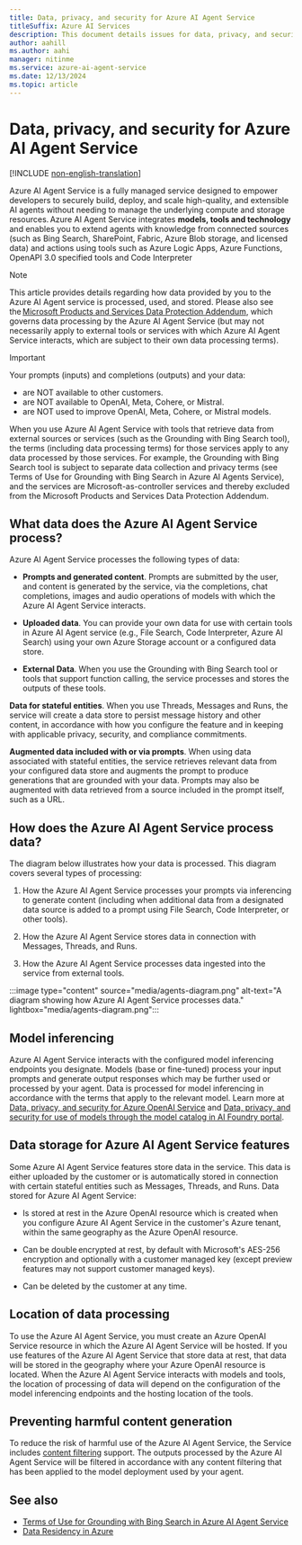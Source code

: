 ```yaml
---
title: Data, privacy, and security for Azure AI Agent Service
titleSuffix: Azure AI Services
description: This document details issues for data, privacy, and security for Azure AI Agent Service
author: aahill
ms.author: aahi
manager: nitinme
ms.service: azure-ai-agent-service
ms.date: 12/13/2024
ms.topic: article
---
```


# Data, privacy, and security for Azure AI Agent Service

[!INCLUDE [non-english-translation](/azure/ai-foundry/responsible-ai/includes/non-english-translation.md)]

Azure AI Agent Service is a fully managed service designed to empower developers to securely build, deploy, and scale high-quality, and extensible AI agents without needing to manage the underlying compute and storage resources. Azure AI Agent Service integrates **models, tools and technology** and enables you to extend agents with knowledge from connected sources (such as Bing Search, SharePoint, Fabric, Azure Blob storage, and licensed data) and actions using tools such as Azure Logic Apps, Azure Functions, OpenAPI 3.0 specified tools and Code Interpreter

> [!NOTE]
> This article provides details regarding how data provided by you to the Azure AI Agent service is processed, used, and stored. Please also see the [Microsoft Products and Services Data Protection Addendum](https://aka.ms/DPA), which governs data processing by the Azure AI Agent Service (but may not necessarily apply to external tools or services with which Azure AI Agent Service interacts, which are subject to their own data processing terms).

> [!IMPORTANT]
> Your prompts (inputs) and completions (outputs) and your data:
> * are NOT available to other customers.
> * are NOT available to OpenAI, Meta, Cohere, or Mistral.
> * are NOT used to improve OpenAI, Meta, Cohere, or Mistral models.

When you use Azure AI Agent Service with tools that retrieve data from external sources or services (such as the Grounding with Bing Search tool), the terms (including data processing terms) for those services apply to any data processed by those services. For example, the Grounding with Bing Search tool is subject to separate data collection and privacy terms (see Terms of Use for Grounding with Bing Search in Azure AI Agents Service), and the services are Microsoft-as-controller services and thereby excluded from the Microsoft Products and Services Data Protection Addendum. 

## What data does the Azure AI Agent Service process? 

Azure AI Agent Service processes the following types of data: 

* **Prompts and generated content**. Prompts are submitted by the user, and content is generated by the service, via the completions, chat completions, images and audio operations of models with which the Azure AI Agent Service interacts. 

* **Uploaded data**. You can provide your own data for use with certain tools in Azure AI Agent service (e.g., File Search, Code Interpreter, Azure AI Search) using your own Azure Storage account or a configured data store. 

* **External Data**. When you use the Grounding with Bing Search tool or tools that support function calling, the service processes and stores the outputs of these tools.  

**Data for stateful entities**. When you use Threads, Messages and Runs, the service will create a data store to persist message history and other content, in accordance with how you configure the feature and in keeping with applicable privacy, security, and compliance commitments. 

**Augmented data included with or via prompts**. When using data associated with stateful entities, the service retrieves relevant data from your configured data store and augments the prompt to produce generations that are grounded with your data. Prompts may also be augmented with data retrieved from a source included in the prompt itself, such as a URL.  

## How does the Azure AI Agent Service process data? 

The diagram below illustrates how your data is processed. This diagram covers several types of processing: 

1. How the Azure AI Agent Service processes your prompts via inferencing to generate content (including when additional data from a designated data source is added to a prompt using File Search, Code Interpreter, or other tools). 

1. How the Azure AI Agent Service stores data in connection with Messages, Threads, and Runs. 

1. How the Azure AI Agent Service processes data ingested into the service from external tools. 

:::image type="content" source="media/agents-diagram.png" alt-text="A diagram showing how Azure AI Agent Service processes data." lightbox="media/agents-diagram.png":::

## Model inferencing 

Azure AI Agent Service interacts with the configured model inferencing endpoints you designate. Models (base or fine-tuned) process your input prompts and generate output responses which may be further used or processed by your agent. Data is processed for model inferencing in accordance with the terms that apply to the relevant model. Learn more at [Data, privacy, and security for Azure OpenAI Service](/azure/ai-foundry/responsible-ai/openai/data-privacy) and [Data, privacy, and security for use of models through the model catalog in AI Foundry portal](/azure/ai-studio/how-to/concept-data-privacy). 

## Data storage for Azure AI Agent Service features 

Some Azure AI Agent Service features store data in the service. This data is either uploaded by the customer or is automatically stored in connection with certain stateful entities such as Messages, Threads, and Runs. Data stored for Azure AI Agent Service:

* Is stored at rest in the Azure OpenAI resource which is created when you configure Azure AI Agent Service in the customer's Azure tenant, within the same geography as the Azure OpenAI resource. 

* Can be double encrypted at rest, by default with Microsoft's AES-256 encryption and optionally with a customer managed key (except preview features may not support customer managed keys). 

* Can be deleted by the customer at any time. 

## Location of data processing 

To use the Azure AI Agent Service, you must create an Azure OpenAI Service resource in which the Azure AI Agent Service will be hosted. If you use features of the Azure AI Agent Service that store data at rest, that data will be stored in the geography where your Azure OpenAI resource is located. When the Azure AI Agent Service interacts with models and tools, the location of processing of data will depend on the configuration of the model inferencing endpoints and the hosting location of the tools. 

## Preventing harmful content generation 

To reduce the risk of harmful use of the Azure AI Agent Service, the Service includes [content filtering](/azure/ai-services/openai/concepts/content-filter) support. The outputs processed by the Azure AI Agent Service will be filtered in accordance with any content filtering that has been applied to the model deployment used by your agent.

## See also 

* [Terms of Use for Grounding with Bing Search in Azure AI Agent Service](https://www.microsoft.com/bing/apis/grounding-legal) 
* [Data Residency in Azure](https://azure.microsoft.com/explore/global-infrastructure/data-residency/)
